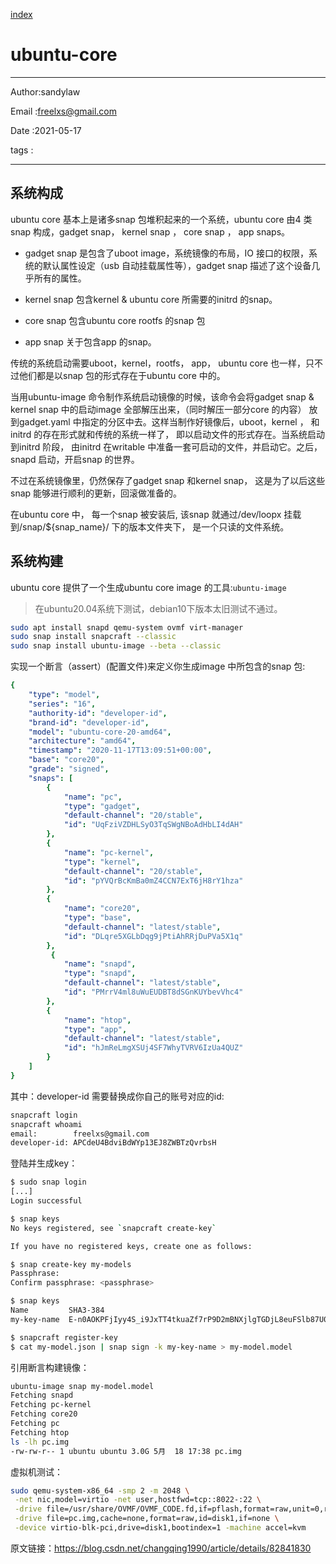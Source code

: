 
[index](./index.md)

# ubuntu-core

---

Author:sandylaw

Email :freelxs@gmail.com

Date  :2021-05-17

tags  :

---

## 系统构成
ubuntu core 基本上是诸多snap 包堆积起来的一个系统，ubuntu core 由4 类snap 构成，gadget snap， kernel snap ， core snap ， app snaps。

- gadget snap 是包含了uboot image，系统镜像的布局，IO 接口的权限，系统的默认属性设定（usb 自动挂载属性等），gadget snap 描述了这个设备几乎所有的属性。

- kernel snap 包含kernel & ubuntu core 所需要的initrd 的snap。

- core snap 包含ubuntu core rootfs 的snap 包

- app snap 关于包含app 的snap。

传统的系统启动需要uboot，kernel，rootfs， app， ubuntu core 也一样，只不过他们都是以snap 包的形式存在于ubuntu core 中的。

当用ubuntu-image 命令制作系统启动镜像的时候，该命令会将gadget snap & kernel snap 中的启动image 全部解压出来，（同时解压一部分core 的内容） 放到gadget.yaml 中指定的分区中去。这样当制作好镜像后，uboot，kernel ， 和initrd 的存在形式就和传统的系统一样了， 即以启动文件的形式存在。当系统启动到initrd 阶段， 由initrd 在writable 中准备一套可启动的文件，并启动它。之后，snapd 启动，开启snap 的世界。

不过在系统镜像里，仍然保存了gadget snap 和kernel snap， 这是为了以后这些snap 能够进行顺利的更新，回滚做准备的。

在ubuntu core 中， 每一个snap 被安装后, 该snap 就通过/dev/loopx 挂载到/snap/${snap_name}/ 下的版本文件夹下， 是一个只读的文件系统。


## 系统构建

ubuntu core 提供了一个生成ubuntu core image 的工具:`ubuntu-image`

>在ubuntu20.04系统下测试，debian10下版本太旧测试不通过。
```bash
sudo apt install snapd qemu-system ovmf virt-manager
sudo snap install snapcraft --classic
sudo snap install ubuntu-image --beta --classic
```
实现一个断言（assert）(配置文件)来定义你生成image 中所包含的snap 包:

```yml
{
    "type": "model",
    "series": "16",
    "authority-id": "developer-id",
    "brand-id": "developer-id",
    "model": "ubuntu-core-20-amd64",
    "architecture": "amd64",
    "timestamp": "2020-11-17T13:09:51+00:00",
    "base": "core20",
    "grade": "signed",
    "snaps": [
        {
            "name": "pc",
            "type": "gadget",
            "default-channel": "20/stable",
            "id": "UqFziVZDHLSyO3TqSWgNBoAdHbLI4dAH"
        },
        {
            "name": "pc-kernel",
            "type": "kernel",
            "default-channel": "20/stable",
            "id": "pYVQrBcKmBa0mZ4CCN7ExT6jH8rY1hza"
        },
        {
            "name": "core20",
            "type": "base",
            "default-channel": "latest/stable",
            "id": "DLqre5XGLbDqg9jPtiAhRRjDuPVa5X1q"
        },
         {
            "name": "snapd",
            "type": "snapd",
            "default-channel": "latest/stable",
            "id": "PMrrV4ml8uWuEUDBT8dSGnKUYbevVhc4"
        },
        {
            "name": "htop",
            "type": "app",
            "default-channel": "latest/stable",
            "id": "hJmReLmgXSUj4SF7WhyTVRV6IzUa4QUZ"
        }
    ]
}
```
其中：developer-id 需要替换成你自己的账号对应的id:

```bash
snapcraft login
snapcraft whoami
email:        freelxs@gmail.com
developer-id: APCdeU4BdviBdWYp13EJ8ZWBTzQvrbsH
```



登陆并生成key：

```bash
$ sudo snap login
[...]
Login successful

$ snap keys
No keys registered, see `snapcraft create-key`

If you have no registered keys, create one as follows:

$ snap create-key my-models
Passphrase:
Confirm passphrase: <passphrase>

$ snap keys
Name         SHA3-384
my-key-name  E-n0AOKPFjIyy4S_i9JxTT4tkuaZf7rP9D2mBNXjlgTGDjL8euFSlb87U0NPl

$ snapcraft register-key
$ cat my-model.json | snap sign -k my-key-name > my-model.model
```
引用断言构建镜像：
```bash
ubuntu-image snap my-model.model
Fetching snapd
Fetching pc-kernel
Fetching core20
Fetching pc
Fetching htop
ls -lh pc.img
-rw-rw-r-- 1 ubuntu ubuntu 3.0G 5月  18 17:38 pc.img
```
虚拟机测试：

```bash
sudo qemu-system-x86_64 -smp 2 -m 2048 \
 -net nic,model=virtio -net user,hostfwd=tcp::8022-:22 \
 -drive file=/usr/share/OVMF/OVMF_CODE.fd,if=pflash,format=raw,unit=0,readonly=on \
 -drive file=pc.img,cache=none,format=raw,id=disk1,if=none \
 -device virtio-blk-pci,drive=disk1,bootindex=1 -machine accel=kvm
```





原文链接：https://blog.csdn.net/changqing1990/article/details/82841830

